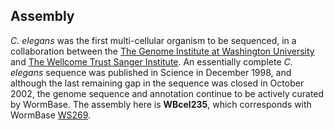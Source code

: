 Assembly
--------

*C. elegans* was the first multi-cellular organism to be sequenced, in a
collaboration between the [The Genome Institute at Washington
University](http://genome.wustl.edu/) and [The Wellcome Trust Sanger
Institute](http://www.sanger.ac.uk). An essentially complete *C.
elegans* sequence was published in Science in December 1998, and
although the last remaining gap in the sequence was closed in October
2002, the genome sequence and annotation continue to be actively curated
by WormBase. The assembly here is **WBcel235**, which corresponds with
WormBase [WS269](ftp://ftp.wormbase.org/pub/wormbase/releases/WS269).

